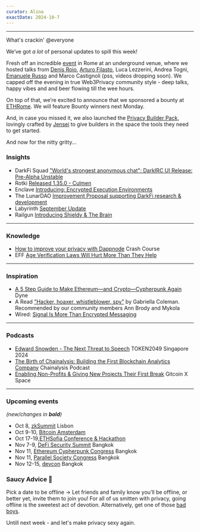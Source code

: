 ```yaml
---
curator: Alina
exactDate: 2024-10-7
---
```


<!--
### Insights

### Knowledge

### Inspiration

### Podcasts

### Saucy Advice
-->

---

What's crackin' @everyone 

We’ve got *a lot* of personal updates to spill this week!

Fresh off an incredible [event](https://web3privacy.info/event/m24rom/) in Rome at an underground venue, where we hosted talks from [Denis Roio](https://x.com/jaromil), [Arturo Filasto](https://twitter.com/hellais), Luca Lezzerini, Andrea Togni, [Emanuele Russo](https://twitter.com/emanuele82) and Marco Castignoli (pss, videos dropping soon). 
We capped off the evening in true Web3Privacy community style - deep talks, happy vibes and and beer flowing till the wee hours.

On top of that, we’re excited to announce that we sponsored a bounty at [ETHRome](https://www.ethrome.org/). We will feature Bounty winners next Monday.

And, in case you missed it, we also launched the [Privacy Builder Pack](https://absorbing-diagram-66b.notion.site/Privacy-Builder-Pack-2cae5f1e195c4970b4eb41a14d3f4bde), lovingly crafted by [Jensei](https://x.com/jensei_) to give builders in the space the tools they need to get started.

And now for the nitty gritty... 

### Insights
- DarkFi Squad ["World's strongest anonymous chat": DarkIRC UI Release: Pre-Alpha Unstable](https://codeberg.org/darkrenaissance/darkfi/releases)
- Rotki [Released 1.35.0 - Culmen](https://github.com/rotki/rotki/releases/tag/v1.35.0)
- Enclave [Introducing: Encrypted Execution Environments](https://blog.enclave.gg/an-introduction-to-encrypted-execution-environments/)
- The LunarDAO [Improvement Proposal supporting DarkFi research & development](https://lunardao.net/darkfi_raise_guide_updated.html)
- Labyrinth [September Update](https://www.labyrinth.technology/blog/september-update/)
- Railgun [Introducing Shieldy & The Brain](https://x.com/RAILGUN_Project/status/1841873032048001089)
---

### Knowledge
- [How to improve your privacy with Dappnode](https://www.youtube.com/watch?v=Hz4IPSz67IQ) Crash Course
- EFF [Age Verification Laws Will Hurt More Than They Help](https://www.eff.org/deeplinks/2024/10/eff-fifth-circuit-age-verification-laws-will-hurt-more-they-help)
  
---

### Inspiration
- [A 5 Step Guide to Make Ethereum—and Crypto—Cypherpunk Again](https://news.dyne.org/5-step-guide-to-make-ethereum-and-crypto-cypherpunk-again/) Dyne
- A Read ["Hacker, hoaxer, whistleblower, spy"](https://www.goodreads.com/book/show/20601080-hacker-hoaxer-whistleblower-spy) by Gabriella Coleman. Recommended by our community members Ann Brody and Mykola
- Wired: [Signal Is More Than Encrypted Messaging](https://www.wired.com/story/meredith-whittaker-signal/?ref=news.dyne.org)


---

### Podcasts
- [Edward Snowden - The Next Threat to Speech](https://www.youtube.com/watch?v=XD-XU6Y3TfA) TOKEN2049 Singapore 2024
- [The Birth of Chainalysis: Building the First Blockchain Analytics Company](https://www.chainalysis.com/blog/building-the-first-blockchain-analytics-company-ep-127/) Chainalysis Podcast
- [Enabling Non-Profits & Giving New Projects Their First Break](https://x.com/i/spaces/1YqKDkVpoeOxV/peek) Gitcoin X Space

  
---

### Upcoming events
*(new/changes in **bold**)*

* Oct 8, [zkSummit](https://www.zksummit.com/) Lisbon
* Oct 9-10, [Bitcoin Amsterdam](https://b.tc/conference/amsterdam)
* Oct 17-19,[ETHSofia Conference & Hackathon](https://www.ethsofia.com/)
* Nov 7-9, [DeFi Security Summit](https://defisecuritysummit.org/) Bangkok
* Nov 11, [Ethereum Cypherpunk Congress](https://congress.web3privacy.info/) Bangkok
* Nov 11, [Parallel Society Congress](https://psc.logos.co/) Bangkok
* Nov 12-15, [devcon](https://devcon.org/en/) Bangkok


### Saucy Advice 🥫
Pick a date to be offline → Let friends and family know you’ll be offline, or better yet, invite them to join you!
For all of us smitten with privacy, going offline is the sweetest act of devotion. 
Alternatively, get one of those [bad boys](https://www.ebay.it/itm/325892632180?_skw=nokia+nokia+3310&itmmeta=01J9GN5N0S75PH5RYQNW1G03FJ&hash=item4be0b6ee74:g:aH8AAOSw4JpjzR8k&itmprp=enc%3AAQAJAAAA8Mxmj%2BiGvOveHXEBClPb29ixfJhA%2B5kKWQm%2BiZ8h0gKxvvyToiqiO0hZwA3f5%2BvPKPI8W1L5cp%2BLHuSX%2Bh4VRRh0RlJx10frUwyvwYX7h1yRGiE6AHGVY7BBET2gAaHNT5WZ6YcCm%2BhGMg2OpPCZJmb7czQlR8tL4Qem2OZjItarNd5f4TwYZ1%2Byp0u%2FcLcpXNAHhiFPQv77CFfTBhEugyS13MHXzyENP1yLlwdNs%2B5hBa1Fws5icRT9ng98TiT1wQXo2OEAWfoXP559CrWOq8HuuwSJ7MQ%2BYFAdJSZUGMYTiHIhDtSscXTRbShJ%2BoQt%2Bw%3D%3D%7Ctkp%3ABFBMwNCWlcxk).

Untill next week - and let's make privacy sexy again. 
